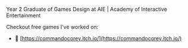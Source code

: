 Year 2 Graduate of Games Design at AIE | Academy of Interactive Entertainment

Checkout free games I've worked on:

- 🔗 [https://commandocorey.itch.io/](https://commandocorey.itch.io/)
